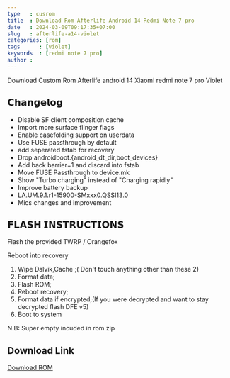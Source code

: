 ```yaml
---
type   : cusrom
title  : Download Rom Afterlife Android 14 Redmi Note 7 pro
date   : 2024-03-09T09:17:35+07:00
slug   : afterlife-a14-violet
categories: [rom]
tags      : [violet]
keywords  : [redmi note 7 pro]
author : 
---
```


Download Custom Rom Afterlife android 14 Xiaomi redmi note 7 pro Violet

## 𝗖𝗵𝗮𝗻𝗴𝗲𝗹𝗼𝗴
- Disable SF client composition cache
- Import more surface flinger flags
- Enable casefolding support on userdata
- Use FUSE passthrough by default
- add seperated fstab for recovery
- Drop androidboot.{android_dt_dir,boot_devices}
- Add back barrier=1 and discard into fstab
- Move FUSE Passthrough to device.mk
- Show "Turbo charging" instead of "Charging rapidly"
- Improve battery backup
- LA.UM.9.1.r1-15900-SMxxx0.QSSI13.0
- Mics changes and improvement

## 𝗙𝗟𝗔𝗦𝗛 𝗜𝗡𝗦𝗧𝗥𝗨𝗖𝗧𝗜𝗢𝗡𝗦
Flash the provided  TWRP / Orangefox

Reboot into recovery 

1. Wipe Dalvik,Cache ;( Don't touch anything other than these 2)
2. Format data;
3. Flash ROM;
4. Reboot recovery;
5. Format data if encrypted;(If you were decrypted and want to stay decrypted flash DFE v5)
6. Boot to system

N.B: Super empty incuded in rom zip


## Download Link
[Download ROM](https://sourceforge.net/projects/afterlife-projects/files/release/violet/AfterLife-V6.0-Greedy-OFFICIAL-violet-20240219-CoreGApps.zip/download)

